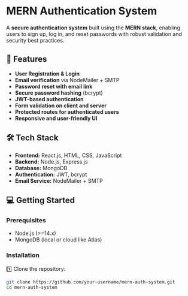 # MERN Authentication System

A **secure authentication system** built using the **MERN stack**, enabling users to sign up, log in, and reset passwords with robust validation and security best practices.

## 🚀 Features

- **User Registration & Login**
- **Email verification** via NodeMailer + SMTP
- **Password reset with email link**
- **Secure password hashing** (bcrypt)
- **JWT-based authentication**
- **Form validation on client and server**
- **Protected routes for authenticated users**
- **Responsive and user-friendly UI**

## 🛠 Tech Stack

- **Frontend:** React.js, HTML, CSS, JavaScript
- **Backend:** Node.js, Express.js
- **Database:** MongoDB
- **Authentication:** JWT, bcrypt
- **Email Service:** NodeMailer + SMTP

## 💻 Getting Started

### Prerequisites

- Node.js (>=14.x)
- MongoDB (local or cloud like Atlas)

### Installation

1️⃣ Clone the repository:

```bash
git clone https://github.com/your-username/mern-auth-system.git
cd mern-auth-system

